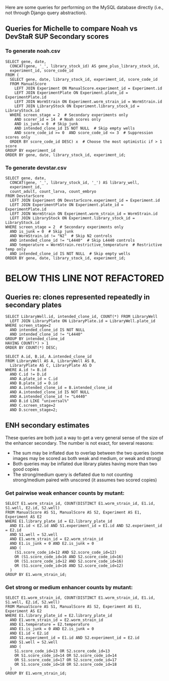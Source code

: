 Here are some queries for performing on the MySQL database directly
(i.e., not through Django query abstraction).


## Queries for Michelle to compare Noah vs DevStaR SUP Secondary scores

### To generate noah.csv

```
SELECT gene, date,
  CONCAT(gene, '_', library_stock_id) AS gene_plus_library_stock_id,
  experiment_id, score_code_id
FROM (
  SELECT gene, date, library_stock_id, experiment_id, score_code_id
  FROM ManualScore
    LEFT JOIN Experiment ON ManualScore.experiment_id = Experiment.id
    LEFT JOIN ExperimentPlate ON Experiment.plate_id = ExperimentPlate.id
    LEFT JOIN WormStrain ON Experiment.worm_strain_id = WormStrain.id
    LEFT JOIN LibraryStock ON Experiment.library_stock_id = LibraryStock.id
  WHERE screen_stage = 2  # Secondary experiments only
    AND scorer_id = 14  # Noah scores only
    AND is_junk = 0  # Skip junk
    AND intended_clone_id IS NOT NULL  # Skip empty wells
    AND score_code_id >= 0  AND score_code_id <= 3  # Suppression scores only
  ORDER BY score_code_id DESC) x  # Choose the most optimistic if > 1 score
GROUP BY experiment_id
ORDER BY gene, date, library_stock_id, experiment_id;
```


### To generate devstar.csv

```
SELECT gene, date,
  CONCAT(gene, '_', library_stock_id, '_') AS library_well,
  experiment_id,
  count_adult, count_larva, count_embryo
FROM DevstarScore
  LEFT JOIN Experiment ON DevstarScore.experiment_id = Experiment.id
  LEFT JOIN ExperimentPlate ON Experiment.plate_id = ExperimentPlate.id
  LEFT JOIN WormStrain ON Experiment.worm_strain_id = WormStrain.id
  LEFT JOIN LibraryStock ON Experiment.library_stock_id = LibraryStock.id
WHERE screen_stage = 2  # Secondary experiments only
  AND is_junk = 0  # Skip junk
  AND WormStrain.id != "N2"  # Skip N2 controls
  AND intended_clone_id != "L4440"  # Skip L4440 controls
  AND temperature = WormStrain.restrictive_temperature  # Restrictive temp only
  AND intended_clone_id IS NOT NULL  # Skip empty wells
ORDER BY gene, date, library_stock_id, experiment_id;
```


# BELOW THIS LINE NOT REFACTORED
## Queries re: clones represented repeatedly in secondary plates

```
SELECT LibraryWell.id, intended_clone_id, COUNT(*) FROM LibraryWell
  LEFT JOIN LibraryPlate ON LibraryPlate.id = LibraryWell.plate_id
WHERE screen_stage=2
  AND intended_clone_id IS NOT NULL
  AND intended_clone_id != "L4440"
GROUP BY intended_clone_id
HAVING COUNT(*) > 1
ORDER BY COUNT(*) DESC;
```

```
SELECT A.id, B.id, A.intended_clone_id
FROM LibraryWell AS A, LibraryWell AS B,
  LibraryPlate AS C, LibraryPlate AS D
WHERE A.id != B.id
  AND C.id != D.id
  AND A.plate_id = C.id
  AND B.plate_id = D.id
  AND A.intended_clone_id = B.intended_clone_id
  AND A.intended_clone_id IS NOT NULL
  AND A.intended_clone_id != "L4440"
  AND B.id LIKE "universal%"
  AND C.screen_stage=2
  AND D.screen_stage=2;
```


## ENH secondary estimates

These queries are both just a way to get a very general sense of the size of
the enhancer secondary. The number is not exact, for several reasons:

- The sum may be inflated due to overlap between the two queries (some images
  may be scored as both weak and medium, or weak and strong)
- Both queries may be inflated due library plates having more than two good
  copies
- The strong/medium query is deflated due to not counting strong/medium paired
  with unscored (it assumes two scored copies)


### Get pairwise weak enhancer counts by mutant:

```
SELECT E1.worm_strain_id, COUNT(DISTINCT E1.worm_strain_id, E1.id, S1.well, E2.id, S2.well)
FROM ManualScore AS S1, ManualScore AS S2, Experiment AS E1, Experiment AS E2
WHERE E1.library_plate_id = E2.library_plate_id
  AND E1.id < E2.id AND S1.experiment_id = E1.id AND S2.experiment_id = E2.id
  AND S1.well = S2.well
  AND E1.worm_strain_id = E2.worm_strain_id
  AND E1.is_junk = 0 AND E2.is_junk = 0
  AND (
    (S1.score_code_id=12 AND S2.score_code_id=12)
    OR (S1.score_code_id=16 AND S2.score_code_id=16)
    OR (S1.score_code_id=12 AND S2.score_code_id=16)
    OR (S1.score_code_id=16 AND S2.score_code_id=12)
  )
GROUP BY E1.worm_strain_id;
```


### Get strong or medium enhancer counts by mutant:

```
SELECT E1.worm_strain_id, COUNT(DISTINCT E1.worm_strain_id, E1.id, S1.well, E2.id, S2.well)
FROM ManualScore AS S1, ManualScore AS S2, Experiment AS E1, Experiment AS E2
WHERE E1.library_plate_id = E2.library_plate_id
  AND E1.worm_strain_id = E2.worm_strain_id
  AND E1.temperature = E2.temperature
  AND E1.is_junk = 0 AND E2.is_junk = 0
  AND E1.id < E2.id
  AND S1.experiment_id = E1.id AND S2.experiment_id = E2.id
  AND S1.well = S2.well
  AND (
    S1.score_code_id=13 OR S2.score_code_id=13
    OR S1.score_code_id=14 OR S2.score_code_id=14
    OR S1.score_code_id=17 OR S2.score_code_id=17
    OR S1.score_code_id=18 OR S2.score_code_id=18
  )
GROUP BY E1.worm_strain_id;
```
